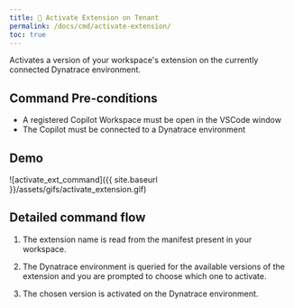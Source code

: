 ```yaml
---
title: 🔂 Activate Extension on Tenant
permalink: /docs/cmd/activate-extension/
toc: true
---
```


Activates a version of your workspace's extension on the currently connected Dynatrace
environment.

## Command Pre-conditions

- A registered Copilot Workspace must be open in the VSCode window
- The Copilot must be connected to a Dynatrace environment

## Demo

![activate_ext_command]({{ site.baseurl }}/assets/gifs/activate_extension.gif)

## Detailed command flow

1. The extension name is read from the manifest present in your workspace.

2. The Dynatrace environment is queried for the available versions of the extension
   and you are prompted to choose which one to activate.

3. The chosen version is activated on the Dynatrace environment.
